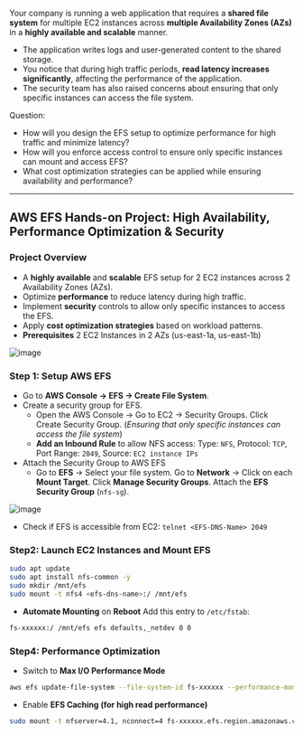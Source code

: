 Your company is running a web application that requires a **shared file system** for multiple EC2 instances across **multiple Availability Zones (AZs)** in a **highly available and scalable** manner.
- The application writes logs and user-generated content to the shared storage.
- You notice that during high traffic periods, **read latency increases significantly**, affecting the performance of the application.
- The security team has also raised concerns about ensuring that only specific instances can access the file system.

Question:
- How will you design the EFS setup to optimize performance for high traffic and minimize latency?
- How will you enforce access control to ensure only specific instances can mount and access EFS?
- What cost optimization strategies can be applied while ensuring availability and performance?

---

## AWS EFS Hands-on Project: High Availability, Performance Optimization & Security ##
### Project Overview ###
- A **highly available** and **scalable** EFS setup for 2 EC2 instances across 2 Availability Zones (AZs).
- Optimize **performance** to reduce latency during high traffic.
- Implement **security** controls to allow only specific instances to access the EFS.
- Apply **cost optimization strategies** based on workload patterns.
- **Prerequisites** 2 EC2 Instances in 2 AZs (us-east-1a, us-east-1b)

![image](https://github.com/user-attachments/assets/1c6a90cf-39e5-4b2a-96ae-3294108e8f51)


### Step 1: Setup AWS EFS ###
- Go to **AWS Console → EFS → Create File System**.
- Create a security group for EFS.
  - Open the AWS Console → Go to EC2 → Security Groups. Click Create Security Group. (*Ensuring that only specific instances can access the file system*)
  - **Add an Inbound Rule** to allow NFS access: Type: `NFS`, Protocol: `TCP`, Port Range: `2049`, Source: `EC2 instance IPs`
- Attach the Security Group to AWS EFS
  - Go to **EFS** → Select your file system. Go to **Network** → Click on each **Mount Target**. Click **Manage Security Groups**. Attach the **EFS Security Group** (`nfs-sg`).

![image](https://github.com/user-attachments/assets/4096c5ce-b542-45c9-bc31-0cf4fb884c30)

- Check if EFS is accessible from EC2: `telnet <EFS-DNS-Name> 2049`

### Step2: Launch EC2 Instances and Mount EFS ###
```bash
sudo apt update
sudo apt install nfs-common -y
sudo mkdir /mnt/efs
sudo mount -t nfs4 <efs-dns-name>:/ /mnt/efs
```
- **Automate Mounting** on **Reboot** Add this entry to `/etc/fstab`:
```bash
fs-xxxxxx:/ /mnt/efs efs defaults,_netdev 0 0
```

### Step4: Performance Optimization ###
- Switch to **Max I/O Performance Mode**
```bash
aws efs update-file-system --file-system-id fs-xxxxxx --performance-mode maxIO
```

- Enable **EFS Caching (for high read performance)**
```bash
sudo mount -t nfserver=4.1, nconnect=4 fs-xxxxxx.efs.region.amazonaws.com:/ /mnt/efs
```



